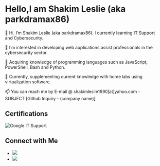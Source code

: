 # Hello,I am Shakim Leslie (aka parkdramax86)


<p>👋 Hi, I’m Shakim Leslie (aka parkdramax86). I currently learning IT Support and Cybersecurity.</p>
<p>👀 I’m interested in developing web applications assist professionals in the cybersecurity sector.</p>
<p>🌱 Acquiring knowledge of programming languages such as JavaScript, PowerShell, Bash and Python.</p>
<p>💞️ Currently, supplementing current knowledge with home labs using virtualization software.</p>
<p>📫 You can reach me by E-mail @ shakimleslie1990[at]yahoo.com - SUBJECT [Github Inquiry - (company name)]</p>

## Certifications
![Google IT Support](https://img.shields.io/badge/Google%20IT%20Support-Certificate-informational?style=flat&logo=google&logoColor=white&color=blue)

## Connect with Me


- <a href="https://linkedin.com/in/shakimleslie"><img src="https://img.shields.io/badge/LinkedIn-0077B5?style=for-the-badge&logo=linkedin&logoColor=white" /></a>
- <a href="https://twitter.com/parkdramax86"><img src="https://img.shields.io/badge/Twitter-1DA1F2?style=for-the-badge&logo=twitter&logoColor=white"/></a>
<!--
**parkdramax86/parkdramax86** is a ✨ _special_ ✨ repository because its `README.md` (this file) appears on your GitHub profile.

Here are some ideas to get you started:

- 🔭 I’m currently working on ...
- 🌱 I’m currently learning ...
- 👯 I’m looking to collaborate on ...
- 🤔 I’m looking for help with ...
- 💬 Ask me about ...
- 📫 How to reach me: ...
- 😄 Pronouns: ...
- ⚡ Fun fact: ...
-->
